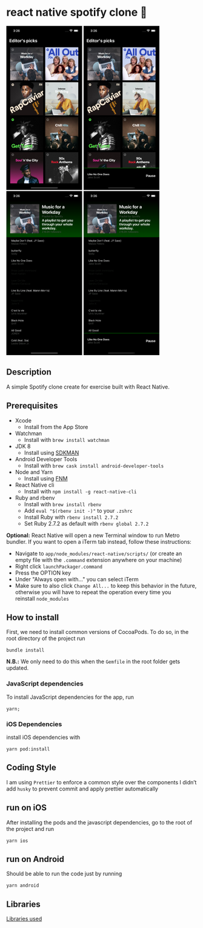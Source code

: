 # react native spotify clone 🎸

<img src="./docs/images/home-screen.png" alt="home-screen.png" width="200"/>
<img src="./docs/images/home-screen-with-player.png" alt="home-screen-with-player.png" width="200"/>
<img src="./docs/images/playlist-detail.png" alt="playlist-detail.png" width="200"/>
<img src="./docs/images/playlist-detail-with-player.png" alt="playlist-detail-with-player.png" width="200"/>

## Description

A simple Spotify clone create for exercise built with React Native.

## Prerequisites

- Xcode
  - Install from the App Store
- Watchman
  - Install with `brew install watchman`
- JDK 8
  - Install using [SDKMAN](https://sdkman.io/)
- Android Developer Tools
  - Install with `brew cask install android-developer-tools`
- Node and Yarn
  - Install using [FNM](https://github.com/Schniz/fnm)
- React Native cli
  - Install with `npm install -g react-native-cli`
- Ruby and rbenv
  - Install with `brew install rbenv`
  - Add `eval "$(rbenv init -)"` to your `.zshrc`
  - Install Ruby with `rbenv install 2.7.2`
  - Set Ruby 2.7.2 as default with `rbenv global 2.7.2`

**Optional:** React Native will open a new Terminal window to run Metro bundler. If you want to open a iTerm tab instead, follow these instructions:

- Navigate to `app/node_modules/react-native/scripts/` (or create an empty file with the `.command` extension anywhere on your machine)
- Right click `launchPackager.command`
- Press the OPTION key
- Under "Always open with..." you can select iTerm
- Make sure to also click `Change All...` to keep this behavior in the future, otherwise you will have to repeat the operation every time you reinstall `node_modules`

## How to install

First, we need to install common versions of CocoaPods. To do so, in the root directory of the project run

```
bundle install
```

**N.B.:** We only need to do this when the `Gemfile` in the root folder gets updated.

### JavaScript dependencies

To install JavaScript dependencies for the app, run

```tsx
yarn;
```

### iOS Dependencies

install iOS dependencies with

```tsx
yarn pod:install
```

## Coding Style

I am using `Prettier` to enforce a common style over the components I didn’t add `husky` to prevent commit and apply prettier automatically

## run on iOS

After installing the pods and the javascript dependencies, go to the root of the project and run

```tsx
yarn ios
```

## run on Android

Should be able to run the code just by running

```tsx
yarn android
```

## Libraries

[Libraries used](./Libraries.md)
